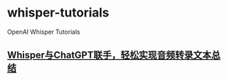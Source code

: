 # whisper-tutorials
OpenAI Whisper Tutorials

## [Whisper与ChatGPT联手，轻松实现音频转录文本总结](https://mp.weixin.qq.com/s?__biz=MzkyMTQ5MjYyMg==&mid=2247492674&idx=1&sn=60e5ecd3d5d633361623dd3af6f9bf5e&chksm=c18069a3f6f7e0b54f40001cc4be7a1d9b9362756fd27aab63570190e0b59227d617549b7fd7&token=1296428844&lang=zh_CN#rd)
